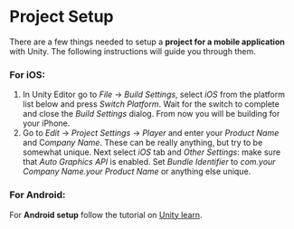 # Project Setup

There are a few things needed to setup a **project for a mobile application** with Unity. The following instructions will guide you through them.

### For iOS:

1. In Unity Editor go to *File* → *Build Settings*, select *iOS* from the platform list below and press *Switch Platform*. Wait for the switch to complete and close the *Build Settings* dialog. From now you will be building for your iPhone.
2. Go to *Edit* → *Project Settings* → *Player* and enter your *Product Name* and C*ompany Name*. These can be really anything, but try to be somewhat unique. Next select *iOS* tab and *Other Settings*: make sure that *Auto Graphics API* is enabled. Set *Bundle Identifier* to *com.your Company Name.your Product Name* or anything else unique.

### For Android:
For **Android setup** follow the tutorial on [Unity learn](https://learn.unity.com/tutorial/building-for-mobile).